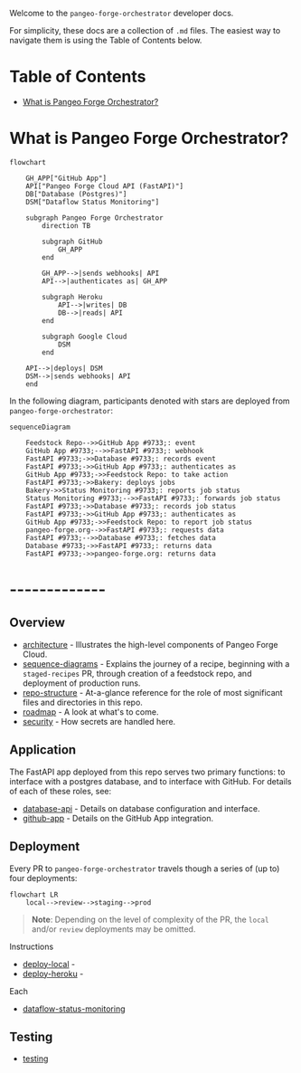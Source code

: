 Welcome to the `pangeo-forge-orchestrator` developer docs.

For simplicity, these docs are a collection of `.md` files. The easiest way to navigate them is using the Table of Contents below.

# Table of Contents

- [What is Pangeo Forge Orchestrator?](#1-what-is-pangeo-forge-orchestrator)

# What is Pangeo Forge Orchestrator?

```mermaid
flowchart

    GH_APP["GitHub App"]
    API["Pangeo Forge Cloud API (FastAPI)"]
    DB["Database (Postgres)"]
    DSM["Dataflow Status Monitoring"]

    subgraph Pangeo Forge Orchestrator
        direction TB

        subgraph GitHub
            GH_APP
        end

        GH_APP-->|sends webhooks| API
        API-->|authenticates as| GH_APP

        subgraph Heroku
            API-->|writes| DB
            DB-->|reads| API
        end

        subgraph Google Cloud
            DSM
        end

    API-->|deploys| DSM
    DSM-->|sends webhooks| API
    end

```

In the following diagram, participants denoted with stars are deployed from `pangeo-forge-orchestrator`:

```mermaid
sequenceDiagram

    Feedstock Repo-->>GitHub App #9733;: event
    GitHub App #9733;-->>FastAPI #9733;: webhook
    FastAPI #9733;->>Database #9733;: records event
    FastAPI #9733;->>GitHub App #9733;: authenticates as
    GitHub App #9733;->>Feedstock Repo: to take action
    FastAPI #9733;->>Bakery: deploys jobs
    Bakery->>Status Monitoring #9733;: reports job status
    Status Monitoring #9733;-->>FastAPI #9733;: forwards job status
    FastAPI #9733;->>Database #9733;: records job status
    FastAPI #9733;->>GitHub App #9733;: authenticates as
    GitHub App #9733;->>Feedstock Repo: to report job status
    pangeo-forge.org-->>FastAPI #9733;: requests data
    FastAPI #9733;-->>Database #9733;: fetches data
    Database #9733;->>FastAPI #9733;: returns data
    FastAPI #9733;->>pangeo-forge.org: returns data
```

# -------------

## Overview

- [architecture](architecture.md) - Illustrates the high-level components of Pangeo Forge Cloud.
- [sequence-diagrams](sequence-diagrams.md) - Explains the journey of a recipe, beginning with a `staged-recipes` PR, through creation of a feedstock repo, and deployment of production runs.
- [repo-structure](repo-structure.md) - At-a-glance reference for the role of most significant files and directories in this repo.
- [roadmap](roadmap.md) - A look at what's to come.
- [security](security.md) - How secrets are handled here.

## Application

The FastAPI app deployed from this repo serves two primary functions: to interface with a postgres database, and to interface with GitHub. For details of each of these roles, see:

- [database-api](database-api.md) - Details on database configuration and interface.
- [github-app](github-app.md) - Details on the GitHub App integration.

## Deployment

Every PR to `pangeo-forge-orchestrator` travels though a series of (up to) four deployments:

```mermaid
flowchart LR
    local-->review-->staging-->prod
```

> **Note**: Depending on the level of complexity of the PR, the `local` and/or `review` deployments may be omitted.

Instructions

- [deploy-local](deploy-local.md) -
- [deploy-heroku](deploy-heroku.md) -

Each

- [dataflow-status-monitoring](dataflow-status-monitoring.md)

## Testing

- [testing](testing.md)
